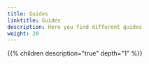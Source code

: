 ```yaml
---
title: Guides
linktitle: Guides
description: Here you find different guides
weight: 20
---
```


{{% children description="true" depth="1" %}}
